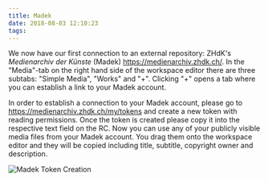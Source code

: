 ```yaml
---
title: Madek
date: 2018-08-03 12:10:23
tags:
---
```


We now have our first connection to an external repository: ZHdK's *Medienarchiv der Künste* (Madek) <https://medienarchiv.zhdk.ch/>.  In the "Media"-tab on the right hand side of the workspace editor there are three subtabs: "Simple Media", "Works" and "+".  Clicking "+" opens a tab where you can establish a link to your Madek account.

In order to establish a connection to your Madek account, please go to https://medienarchiv.zhdk.ch/my/tokens and create a new token with reading permissions. Once the token is created please copy it into the respective text field on the RC.  Now you can use any of your publicly visible media files from your Madek account. You drag them onto the workspace editor and they will be copied including title, subtitle, copyright owner and description.

![Madek Token Creation](images/madek.png)
